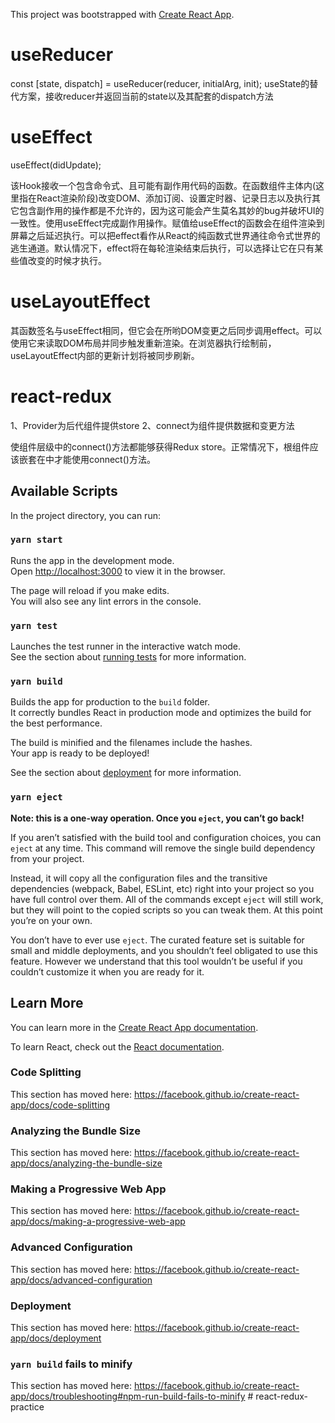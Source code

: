 This project was bootstrapped with [Create React App](https://github.com/facebook/create-react-app).

# useReducer
const [state, dispatch] = useReducer(reducer, initialArg, init);  useState的替代方案，接收reducer并返回当前的state以及其配套的dispatch方法

# useEffect
useEffect(didUpdate);

该Hook接收一个包含命令式、且可能有副作用代码的函数。在函数组件主体内(这里指在React渲染阶段)改变DOM、添加订阅、设置定时器、记录日志以及执行其它包含副作用的操作都是不允许的，因为这可能会产生莫名其妙的bug并破坏UI的一致性。使用useEffect完成副作用操作。赋值给useEffect的函数会在组件渲染到屏幕之后延迟执行。可以把effect看作从React的纯函数式世界通往命令式世界的逃生通道。默认情况下，effect将在每轮渲染结束后执行，可以选择让它在只有某些值改变的时候才执行。

# useLayoutEffect
其函数签名与useEffect相同，但它会在所哟DOM变更之后同步调用effect。可以使用它来读取DOM布局并同步触发重新渲染。在浏览器执行绘制前，useLayoutEffect内部的更新计划将被同步刷新。

# react-redux
1、Provider为后代组件提供store
2、connect为组件提供数据和变更方法

<Provider store> 使组件层级中的connect()方法都能够获得Redux store。正常情况下，根组件应该嵌套在<Provider>中才能使用connect()方法。

## Available Scripts

In the project directory, you can run:

### `yarn start`

Runs the app in the development mode.<br />
Open [http://localhost:3000](http://localhost:3000) to view it in the browser.

The page will reload if you make edits.<br />
You will also see any lint errors in the console.

### `yarn test`

Launches the test runner in the interactive watch mode.<br />
See the section about [running tests](https://facebook.github.io/create-react-app/docs/running-tests) for more information.

### `yarn build`

Builds the app for production to the `build` folder.<br />
It correctly bundles React in production mode and optimizes the build for the best performance.

The build is minified and the filenames include the hashes.<br />
Your app is ready to be deployed!

See the section about [deployment](https://facebook.github.io/create-react-app/docs/deployment) for more information.

### `yarn eject`

**Note: this is a one-way operation. Once you `eject`, you can’t go back!**

If you aren’t satisfied with the build tool and configuration choices, you can `eject` at any time. This command will remove the single build dependency from your project.

Instead, it will copy all the configuration files and the transitive dependencies (webpack, Babel, ESLint, etc) right into your project so you have full control over them. All of the commands except `eject` will still work, but they will point to the copied scripts so you can tweak them. At this point you’re on your own.

You don’t have to ever use `eject`. The curated feature set is suitable for small and middle deployments, and you shouldn’t feel obligated to use this feature. However we understand that this tool wouldn’t be useful if you couldn’t customize it when you are ready for it.

## Learn More

You can learn more in the [Create React App documentation](https://facebook.github.io/create-react-app/docs/getting-started).

To learn React, check out the [React documentation](https://reactjs.org/).

### Code Splitting

This section has moved here: https://facebook.github.io/create-react-app/docs/code-splitting

### Analyzing the Bundle Size

This section has moved here: https://facebook.github.io/create-react-app/docs/analyzing-the-bundle-size

### Making a Progressive Web App

This section has moved here: https://facebook.github.io/create-react-app/docs/making-a-progressive-web-app

### Advanced Configuration

This section has moved here: https://facebook.github.io/create-react-app/docs/advanced-configuration

### Deployment

This section has moved here: https://facebook.github.io/create-react-app/docs/deployment

### `yarn build` fails to minify

This section has moved here: https://facebook.github.io/create-react-app/docs/troubleshooting#npm-run-build-fails-to-minify
#   r e a c t - r e d u x - p r a c t i c e 
 
 